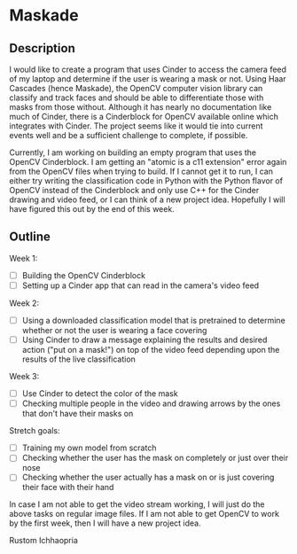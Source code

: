 # Maskade

## Description

I would like to create a program that uses Cinder to access the camera feed of my laptop and determine if the user is wearing a mask or not. Using Haar Cascades (hence Maskade), the OpenCV computer vision library can classify and track faces and should be able to differentiate those with masks from those without. Although it has nearly no documentation like much of Cinder, there is a Cinderblock for OpenCV available online which integrates with Cinder. The project seems like it would tie into current events well and be a sufficient challenge to complete, if possible. 

Currently, I am working on building an empty program that uses the OpenCV Cinderblock. I am getting an "atomic is a c11 extension" error again from the OpenCV files when trying to build. If I cannot get it to run, I can either try writing the classification code in Python with the Python flavor of OpenCV instead of the Cinderblock and only use C++ for the Cinder drawing and video feed, or I can think of a new project idea. Hopefully I will have figured this out by the end of this week. 

## Outline

Week 1: 
- [ ] Building the OpenCV Cinderblock
- [ ] Setting up a Cinder app that can read in the camera's video feed

Week 2: 
- [ ] Using a downloaded classification model that is pretrained to determine whether or not the user is wearing a face covering
- [ ] Using Cinder to draw a message explaining the results and desired action ("put on a mask!") on top of the video feed depending upon the results of the live classification

Week 3: 
- [ ] Use Cinder to detect the color of the mask
- [ ] Checking multiple people in the video and drawing arrows by the ones that don't have their masks on

Stretch goals: 
- [ ] Training my own model from scratch
- [ ] Checking whether the user has the mask on completely or just over their nose
- [ ] Checking whether the user actually has a mask on or is just covering their face with their hand 

In case I am not able to get the video stream working, I will just do the above tasks on regular image files. If I am not able to get OpenCV to work by the first week, then I will have a new project idea. 

Rustom Ichhaopria